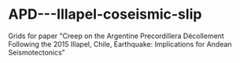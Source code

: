 # APD---Illapel-coseismic-slip
Grids for paper "Creep on the Argentine Precordillera Décollement Following the 2015 Illapel, Chile, Earthquake: Implications for Andean Seismotectonics"
